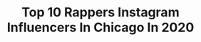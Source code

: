 ---
title: Top 10 Rappers Instagram Influencers In Chicago In 2020
description: >-
  Find top rappers Instagram influencers in Chicago in 2020. Most popular hashtags: #chicago #hiphop #musicproducer #music.
platform: Instagram
profiles:
  - username: "frankwaln"
    fullname: >-
      Frank Waln
    location: "United States"
    followers: 43517
    engagement: 423
    commentsToLikes: 0.019805
    avatar: "https://scontent-amt2-1.cdninstagram.com/v/t51.2885-19/s320x320/83762483_754018138340415_9059261027236970496_n.jpg?_nc_ht=scontent-amt2-1.cdninstagram.com&_nc_ohc=S2lG1G8_iiwAX-3dzaM&oh=ab796aa90f9345d9bb94a8cf25af258c&oe=5EB804BB"
    verified: true
    hashtags: "#nashermuseum, #grandperformances, #indigenouspeoplesday, #indigenouspeoplesday2019"
  - username: "officialtowerrecords"
    fullname: >-
      Tower Records
    location: "United States"
    followers: 18008
    engagement: 146
    commentsToLikes: 0.018077
    avatar: "https://scontent-ams4-1.cdninstagram.com/v/t51.2885-19/s320x320/78983683_420360572176492_4588673557885616128_n.jpg?_nc_ht=scontent-ams4-1.cdninstagram.com&_nc_ohc=VyvQbT1naCQAX8oUfGb&oh=5bb07b342725aa83ee86317c8d56c58f&oe=5EBA585A"
    verified: false
    hashtags: "#vinyl, #sanfrancisco, #publicenemy, #nirvana"
  - username: "whoishughlee"
    fullname: >-
      Hugh Lee
    location: "United States"
    followers: 17201
    engagement: 624
    commentsToLikes: 0.038573
    avatar: "https://scontent-lhr8-1.cdninstagram.com/v/t51.2885-19/s320x320/87301730_2248687685436192_2426478160838131712_n.jpg?_nc_ht=scontent-lhr8-1.cdninstagram.com&_nc_ohc=YJOV63OAy8cAX_C-jZG&oh=052deddabc9b7cd0e109567277ab4500&oe=5EBB2961"
    verified: false
    hashtags: "#checkdamic, #hughlee, #librasneverlie, #puma"
  - username: "gsteezybeats"
    fullname: >-
      G-STEEZY BEATS
    location: "United States"
    followers: 2823
    engagement: 2490
    commentsToLikes: 0.040719
    avatar: "https://scontent-lhr8-1.cdninstagram.com/v/t51.2885-19/s320x320/52341913_572492369935921_3873992442940227584_n.jpg?_nc_ht=scontent-lhr8-1.cdninstagram.com&_nc_ohc=kIdTCY-DUssAX_LzGGL&oh=ccff45840e38218ac7a2980d6d440b73&oe=5EBB1AC4"
    verified: false
    hashtags: "#musicproduction, #trapbeat, #beats, #rappers"
  - username: "mrmisterharris"
    fullname: >-
      Mister Harris
    location: "United States"
    followers: 2438
    engagement: 515
    commentsToLikes: 0.389618
    avatar: "https://scontent-lht6-1.cdninstagram.com/v/t51.2885-19/s320x320/79387267_618067602298233_5213353839301754880_n.jpg?_nc_ht=scontent-lht6-1.cdninstagram.com&_nc_ohc=kLgR0JuUyYIAX84Y1rX&oh=ff5fe02863ab9cc63c917d775011fae4&oe=5EBB85B3"
    verified: false
    hashtags: "#upandcomingartists, #singerlife, #newmusicalert, #rapsongs"
  - username: "rapsect"
    fullname: >-
      Rapsect
    location: "United States"
    followers: 70907
    engagement: 137
    commentsToLikes: 0.044351
    avatar: "https://scontent-hkt1-1.cdninstagram.com/v/t51.2885-19/s150x150/83255469_469289343952835_841995451816214528_n.jpg?_nc_ht=scontent-hkt1-1.cdninstagram.com&_nc_ohc=yAhVfCb3CRcAX84kBlz&oh=3fd42f2f3acde4021451958f213fa0d6&oe=5EADC992"
    verified: false
    hashtags: "#producer, #pivot, #hollywoodsbleeding, #drelondon"
  - username: "natalia_pecak"
    fullname: >-
      Natalia Pecak
    location: "United States"
    followers: 3899
    engagement: 2902
    commentsToLikes: 0.046115
    avatar: "https://scontent-ams4-1.cdninstagram.com/v/t51.2885-19/s320x320/84980791_492177071726898_8410959795787399168_n.jpg?_nc_ht=scontent-ams4-1.cdninstagram.com&_nc_ohc=VF4UzonLO9cAX_ar2sS&oh=c66285e2439c7216dc949e19f3387bd7&oe=5EBA800D"
    verified: false
    hashtags: "#chicagotalentagencies, #itunes, #fitnessmodel, #chicagophotographer"
  - username: "808chasedavis"
    fullname: >-
      CHASE DAVIS® THE FIRE ALBUM
    location: "United States"
    followers: 17389
    engagement: 215
    commentsToLikes: 0.093494
    avatar: "https://scontent-lhr8-1.cdninstagram.com/v/t51.2885-19/s320x320/84363097_619259052196198_5745672137507602432_n.jpg?_nc_ht=scontent-lhr8-1.cdninstagram.com&_nc_ohc=MzAYzvd4XqsAX92b0qe&oh=45eaf70f31b852e62e4cedbec0c1d2a6&oe=5EBAAFAA"
    verified: false
    hashtags: "#rap, #hiphop, #quarantineday5, #chicago"
  - username: "zmny4real"
    fullname: >-
      Ozie/Zmny
    location: "United States"
    followers: 511098
    engagement: 291
    commentsToLikes: 0.086463
    avatar: "https://scontent-ams4-1.cdninstagram.com/v/t51.2885-19/s320x320/91607934_673470266741482_7721651775668748288_n.jpg?_nc_ht=scontent-ams4-1.cdninstagram.com&_nc_ohc=y6aaVsUs49kAX-kLcF1&oh=c6f0c6f7e7d73d0f5df00ab7de4daca1&oe=5EBA5711"
    verified: true
    hashtags: "#newsong, #song, #fireworks, #gallagher"
  - username: "capturedbynico"
    fullname: >-
      Nico
    location: "United States"
    followers: 6078
    engagement: 716
    commentsToLikes: 0.022749
    avatar: "https://scontent-ams4-1.cdninstagram.com/v/t51.2885-19/s320x320/59835738_412952395953873_8713484213942222848_n.jpg?_nc_ht=scontent-ams4-1.cdninstagram.com&_nc_ohc=ZOkQKOIs_pUAX_YR81e&oh=ea91b48695e5d033029fdfd066b12a17&oe=5EA9D6DF"
    verified: false
    hashtags: "#portraitmood, #portraitsocietyofcanada, #puma, #lakecounty"
---